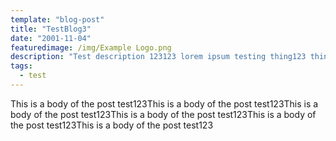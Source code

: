 ```yaml
---
template: "blog-post"
title: "TestBlog3"
date: "2001-11-04"
featuredimage: /img/Example Logo.png
description: "Test description 123123 lorem ipsum testing thing123 thing432"
tags:
  - test
---
```

This is a body of the post test123This is a body of the post test123This is a body of the post test123This is a body of the post test123This is a body of the post test123This is a body of the post test123